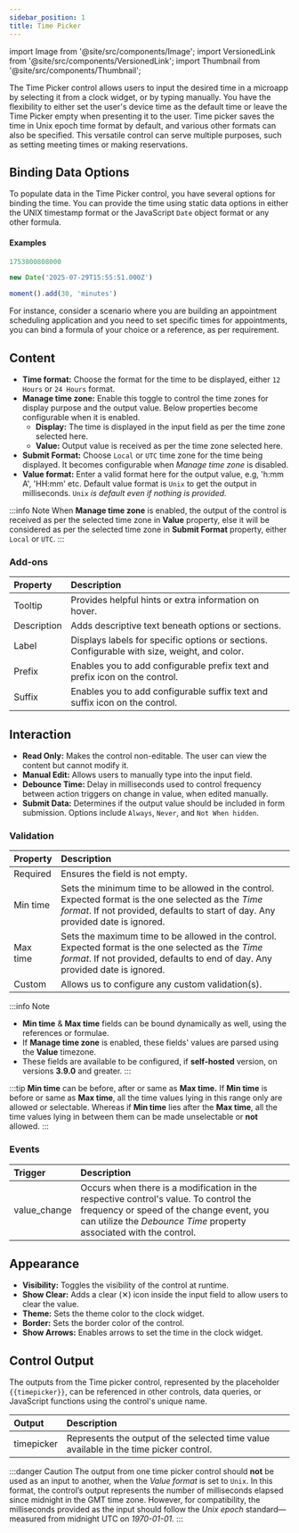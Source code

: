 ```yaml
---
sidebar_position: 1
title: Time Picker
---
```


import Image from '@site/src/components/Image';
import VersionedLink from '@site/src/components/VersionedLink';
import Thumbnail from '@site/src/components/Thumbnail';

The Time Picker control allows users to input the desired time in a microapp by selecting it from a clock widget, or by typing manually. You have the flexibility to either set the user's device time as the default time or leave the Time Picker empty when presenting it to the user. Time picker saves the time in Unix epoch time format by default, and various other formats can also be specified. This versatile control can serve multiple purposes, such as setting meeting times or making reservations.

<figure>
  <Thumbnail src="/img/reference/controls/time-picker/preview.png" alt="Time Picker" />
</figure>

## Binding Data Options

To populate data in the Time Picker control, you have several options for binding the time. You can provide the time using static data options in either the UNIX timestamp format or the JavaScript `Date` object format or any other formula.

#### Examples

```jsx title="UNIX timestamps in milliseconds"
1753800808000
```
```jsx title="JavaScript Date object"
new Date('2025-07-29T15:55:51.000Z')
```
```jsx title="Moment object"
moment().add(30, 'minutes')
```

For instance, consider a scenario where you are building an appointment scheduling application and you need to set specific times for appointments, you can bind a formula of your choice or a reference, as per requirement.

## Content

- **Time format:** Choose the format for the time to be displayed, either `12 Hours` or `24 Hours` format.
- **Manage time zone:** Enable this toggle to control the time zones for display purpose and the output value. Below properties become configurable when it is enabled.
  - **Display:** The time is displayed in the input field as per the time zone selected here.
  - **Value:** Output value is received as per the time zone selected here.
- **Submit Format:** Choose `Local` or `UTC` time zone for the time being displayed. It becomes configurable when *Manage time zone* is disabled.
- **Value format:** Enter a valid format here for the output value, e.g, 'h:mm A', 'HH:mm' etc. Default value format is `Unix` to get the output in milliseconds. `Unix` *is default even if nothing is provided.*

:::info Note
When **Manage time zone** is enabled, the output of the control is received as per the selected time zone in **Value** property, else it will be considered as per the selected time zone in **Submit Format** property, either `Local` or `UTC`.
:::

### Add-ons

| Property | Description |
| :------- | :---------- |
| Tooltip | Provides helpful hints or extra information on hover. |
| Description | Adds descriptive text beneath options or sections. |
| Label | Displays labels for specific options or sections. Configurable with size, weight, and color. |
| Prefix | Enables you to add configurable prefix text and prefix icon on the control. |
| Suffix | Enables you to add configurable suffix text and suffix icon on the control. |

## Interaction

- **Read Only:** Makes the control non-editable. The user can view the content but cannot modify it.
- **Manual Edit:** Allows users to manually type into the input field.
- **Debounce Time:** Delay in milliseconds used to control frequency between action triggers on change in value, when edited manually.
- **Submit Data:** Determines if the output value should be included in form submission. Options include `Always`, `Never`, and `Not When hidden`.

### Validation

| Property | Description |
| :------- | :---------- |
| Required | Ensures the field is not empty. |
| Min time | Sets the minimum time to be allowed in the control. Expected format is the one selected as the *Time format*. If not provided, defaults to start of day. Any provided date is ignored. |
| Max time | Sets the maximum time to be allowed in the control. Expected format is the one selected as the *Time format*. If not provided, defaults to end of day. Any provided date is ignored. |
| Custom | Allows us to configure any custom validation(s). |

:::info Note
- **Min time** & **Max time** fields can be bound dynamically as well, using the references or formulae.
- If **Manage time zone** is enabled, these fields' values are parsed using the **Value** timezone.
- These fields are available to be configured, if **self-hosted** version, on versions **3.9.0** and greater.
:::

:::tip
**Min time** can be before, after or same as **Max time.** If **Min time** is before or same as **Max time**, all the time values lying in this range only are allowed or selectable. Whereas if **Min time** lies after the **Max time**, all the time values lying in between them can be made unselectable or **not** allowed.
:::

### Events

| Trigger | Description |
| :------ | :---------- |
| value_change | Occurs when there is a modification in the respective control's value. To control the frequency or speed of the change event, you can utilize the *Debounce Time* property associated with the control. |

## Appearance

- **Visibility:** Toggles the visibility of the control at runtime.
- **Show Clear:** Adds a clear (✕) icon inside the input field to allow users to clear the value.
- **Theme:** Sets the theme color to the clock widget.
- **Border:** Sets the border color of the control.
- **Show Arrows:** Enables arrows to set the time in the clock widget.

## Control Output

The outputs from the Time picker control, represented by the placeholder `{{timepicker}}`, can be referenced in other controls, data queries, or JavaScript functions using the control's unique name.

| Output | Description |
| :----- | :---------- |
| timepicker | Represents the output of the selected time value available in the time picker control. |

:::danger Caution
The output from one time picker control should **not** be used as an input to another, when the *Value format* is set to `Unix`. In this format, the control’s output represents the number of milliseconds elapsed since midnight in the GMT time zone. However, for compatibility, the milliseconds provided as the input should follow the *Unix epoch* standard—measured from midnight UTC on *1970-01-01.*
:::